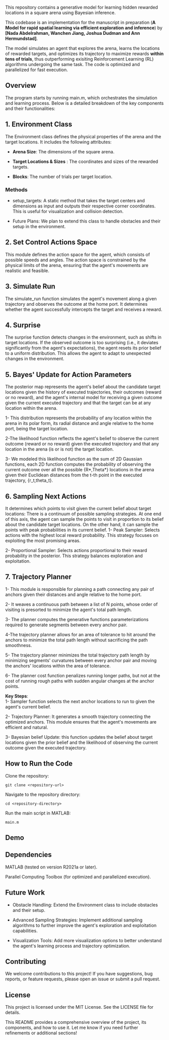 This repository contains a generative model for learning hidden rewarded locations in a square arena using Bayesian inference. 

This codebase is an implementation for the manuscript in preparation (**A Model for rapid spatial learning via efficient exploration and inference**) by **[Nada Abdelrahman,  Wanchen Jiang, Joshua Dudman and Ann Hermundstad]**. 

The model simulates an agent that explores the arena, learns the locations of rewarded targets, and optimizes its trajectory to maximize rewards **within tens of trials**, thus outperforming exisiting Reinforcement Learning (RL) algorithms undergoing the same task. 
The code is optimized and parallelized for fast execution.

## Overview
The program starts by running main.m, which orchestrates the simulation and learning process. Below is a detailed breakdown of the key components and their functionalities:

## 1. Environment Class
The Environment class defines the physical properties of the arena and the target locations. It includes the following attributes:

- **Arena Size**: The dimensions of the square arena.

- **Target Locations & Sizes** : The coordinates and sizes of the rewarded targets.

- **Blocks**: The number of trials per target location.

 ### Methods
- setup_targets: A static method that takes the target centers and dimensions as input and outputs their respective corner coordinates. This is useful for visualization and collision detection.

- Future Plans: We plan to extend this class to handle obstacles and their setup in the environment.

## 2. Set Control Actions Space
This module defines the action space for the agent, which consists of possible speeds and angles. The action space is constrained by the physical limits of the arena, ensuring that the agent's movements are realistic and feasible.

## 3. Simulate Run
The simulate_run function simulates the agent's movement along a given trajectory and observes the outcome at the home port. It determines whether the agent successfully intercepts the target and receives a reward.

## 4. Surprise
The surprise function detects changes in the environment, such as shifts in target locations. If the observed outcome is too surprising (i.e., it deviates significantly from the agent's expectations), the agent resets its prior belief to a uniform distribution. This allows the agent to adapt to unexpected changes in the environment.

## 5. Bayes' Update for Action Parameters
The posterior map represents the agent's belief about the candidate target locations given the history of executed trajectories, their outcomes (reward or no reward), and the agent's internal model for receiving a given outcome given the current executed trajectory and that the target can be at any location within the arena. 

1- This distribution represents the probability of any location within the arena in its polar form, its radial distance and angle relative to the home port, being the target location.

2-The likelihood function reflects the agent's belief to observe the current outcome (reward or no reward) given the executed trajectory and that any location in the arena (is or is not) the target location.

3- We modeled this likelihood function as the sum of 2D Gaussian functions, each 2D function computes the probability of observing the current outcome over all the possible {R*,Theta*} locations in the arena given their Euclidean distances from the t-th point in the executed trajectory, {r_t,theta_t}.

## 6. Sampling Next Actions
It determines which points to visit given the current belief about target locations:
There is a continuum of possible sampling strategies. At one end of this axis, the agent can sample the points to visit in proportion to its belief about the candidate target locations. On the other hand, it can sample the points with peak probabilities in its current belief. 
1- Peak Sampler: Selects actions with the highest local reward probability. This strategy focuses on exploiting the most promising areas.

2- Proportional Sampler: Selects actions proportional to their reward probability in the posterior. This strategy balances exploration and exploitation.

## 7. Trajectory Planner
1- This module is responsible for planning a path connecting any pair of anchors given their distances and angle relative to the home port.

2- It weaves a continuous path between a list of N points, whose order of visiting is presorted to minimize the agent's total path length. 

3- The planner computes the generative functions parameterizations required to generate segments between every anchor pair.

4-The trajectory planner allows for an area of tolerance to hit around the anchors to minimize the total path length without sacrificing the path smoothness.

5- The trajectory planner minimizes the total trajectory path length by minimizing segments' curvatures between every anchor pair and moving the anchors' locations within the area of tolerance.

6- The planner cost function penalizes running longer paths, but not at the cost of running rough paths with sudden angular changes at the anchor points.


**Key Steps**:\
1- Sampler function selects the next anchor locations to run to given the agent's current belief.

2- Trajectory Planner: It generates a smooth trajectory connecting the optimized anchors. This module ensures that the agent's movements are efficient and natural.

3- Bayesian belief Update: this function updates the belief about target locations given the prior belief and the likelihood of observing the current outcome given the executed trajectory.

## How to Run the Code
Clone the repository:

```console
git clone <repository-url>
```
Navigate to the repository directory:
```console
cd <repository-directory>
```
Run the main script in MATLAB:
```console
main.m
```

## Demo
 



## Dependencies
MATLAB (tested on version R2021a or later).

Parallel Computing Toolbox (for optimized and parallelized execution).

## Future Work
- Obstacle Handling: Extend the Environment class to include obstacles and their setup.

- Advanced Sampling Strategies: Implement additional sampling algorithms to further improve the agent's exploration and exploitation capabilities.

- Visualization Tools: Add more visualization options to better understand the agent's learning process and trajectory optimization.

## Contributing
We welcome contributions to this project! If you have suggestions, bug reports, or feature requests, please open an issue or submit a pull request.

## License
This project is licensed under the MIT License. See the LICENSE file for details.

This README provides a comprehensive overview of the project, its components, and how to use it. Let me know if you need further refinements or additional sections!
